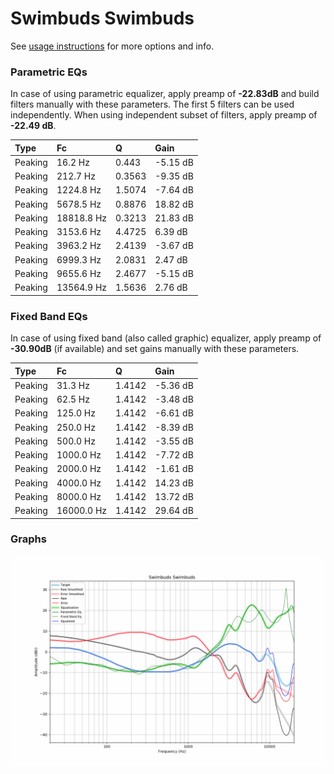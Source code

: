 # Swimbuds Swimbuds
See [usage instructions](https://github.com/jaakkopasanen/AutoEq#usage) for more options and info.

### Parametric EQs
In case of using parametric equalizer, apply preamp of **-22.83dB** and build filters manually
with these parameters. The first 5 filters can be used independently.
When using independent subset of filters, apply preamp of **-22.49 dB**.

| Type    | Fc         |      Q | Gain     |
|:--------|:-----------|:-------|:---------|
| Peaking | 16.2 Hz    | 0.443  | -5.15 dB |
| Peaking | 212.7 Hz   | 0.3563 | -9.35 dB |
| Peaking | 1224.8 Hz  | 1.5074 | -7.64 dB |
| Peaking | 5678.5 Hz  | 0.8876 | 18.82 dB |
| Peaking | 18818.8 Hz | 0.3213 | 21.83 dB |
| Peaking | 3153.6 Hz  | 4.4725 | 6.39 dB  |
| Peaking | 3963.2 Hz  | 2.4139 | -3.67 dB |
| Peaking | 6999.3 Hz  | 2.0831 | 2.47 dB  |
| Peaking | 9655.6 Hz  | 2.4677 | -5.15 dB |
| Peaking | 13564.9 Hz | 1.5636 | 2.76 dB  |

### Fixed Band EQs
In case of using fixed band (also called graphic) equalizer, apply preamp of **-30.90dB**
(if available) and set gains manually with these parameters.

| Type    | Fc         |      Q | Gain     |
|:--------|:-----------|:-------|:---------|
| Peaking | 31.3 Hz    | 1.4142 | -5.36 dB |
| Peaking | 62.5 Hz    | 1.4142 | -3.48 dB |
| Peaking | 125.0 Hz   | 1.4142 | -6.61 dB |
| Peaking | 250.0 Hz   | 1.4142 | -8.39 dB |
| Peaking | 500.0 Hz   | 1.4142 | -3.55 dB |
| Peaking | 1000.0 Hz  | 1.4142 | -7.72 dB |
| Peaking | 2000.0 Hz  | 1.4142 | -1.61 dB |
| Peaking | 4000.0 Hz  | 1.4142 | 14.23 dB |
| Peaking | 8000.0 Hz  | 1.4142 | 13.72 dB |
| Peaking | 16000.0 Hz | 1.4142 | 29.64 dB |

### Graphs
![](./Swimbuds%20Swimbuds.png)